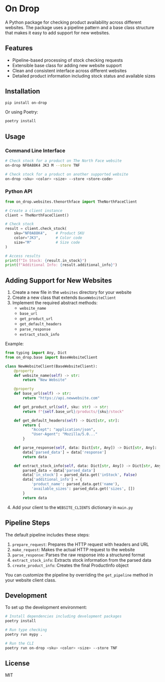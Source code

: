 # On Drop

A Python package for checking product availability across different websites. The package uses a pipeline pattern and a base class structure that makes it easy to add support for new websites.

## Features

- Pipeline-based processing of stock checking requests
- Extensible base class for adding new website support
- Clean and consistent interface across different websites
- Detailed product information including stock status and available sizes

## Installation

```bash
pip install on-drop
```

Or using Poetry:

```bash
poetry install
```

## Usage

### Command Line Interface

```bash
# Check stock for a product on The North Face website
on-drop NF0A88K4 JK3 M --store TNF

# Check stock for a product on another supported website
on-drop <sku> <color> <size> --store <store-code>
```

### Python API

```python
from on_drop.websites.thenorthface import TheNorthFaceClient

# Create a client instance
client = TheNorthFaceClient()

# Check stock
result = client.check_stock(
    sku="NF0A88K4",    # Product SKU
    color="JK3",       # Color code
    size="M"           # Size code
)

# Access results
print(f"In Stock: {result.in_stock}")
print(f"Additional Info: {result.additional_info}")
```

## Adding Support for New Websites

1. Create a new file in the `websites` directory for your website
2. Create a new class that extends `BaseWebsiteClient`
3. Implement the required abstract methods:
   - `website_name`
   - `base_url`
   - `get_product_url`
   - `get_default_headers`
   - `parse_response`
   - `extract_stock_info`

Example:

```python
from typing import Any, Dict
from on_drop.base import BaseWebsiteClient

class NewWebsiteClient(BaseWebsiteClient):
    @property
    def website_name(self) -> str:
        return "New Website"

    @property
    def base_url(self) -> str:
        return "https://api.newwebsite.com"

    def get_product_url(self, sku: str) -> str:
        return f"{self.base_url}/products/{sku}/stock"

    def get_default_headers(self) -> Dict[str, str]:
        return {
            "Accept": "application/json",
            "User-Agent": "Mozilla/5.0..."
        }

    def parse_response(self, data: Dict[str, Any]) -> Dict[str, Any]:
        data['parsed_data'] = data['response']
        return data

    def extract_stock_info(self, data: Dict[str, Any]) -> Dict[str, Any]:
        parsed_data = data['parsed_data']
        data['in_stock'] = parsed_data.get('inStock', False)
        data['additional_info'] = {
            'product_name': parsed_data.get('name'),
            'available_sizes': parsed_data.get('sizes', [])
        }
        return data
```

4. Add your client to the `WEBSITE_CLIENTS` dictionary in `main.py`

## Pipeline Steps

The default pipeline includes these steps:

1. `prepare_request`: Prepares the HTTP request with headers and URL
2. `make_request`: Makes the actual HTTP request to the website
3. `parse_response`: Parses the raw response into a structured format
4. `extract_stock_info`: Extracts stock information from the parsed data
5. `create_product_info`: Creates the final ProductInfo object

You can customize the pipeline by overriding the `get_pipeline` method in your website client class.

## Development

To set up the development environment:

```bash
# Install dependencies including development packages
poetry install

# Run type checking
poetry run mypy .

# Run the CLI
poetry run on-drop <sku> <color> <size> --store TNF
```

## License

MIT
